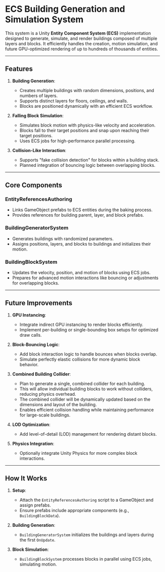 # ECS Building Generation and Simulation System

This system is a Unity **Entity Component System (ECS)** implementation designed to generate, simulate, and render buildings composed of multiple layers and blocks. It efficiently handles the creation, motion simulation, and future GPU-optimized rendering of up to hundreds of thousands of entities.

---

## Features

1. **Building Generation**:
   - Creates multiple buildings with random dimensions, positions, and numbers of layers.
   - Supports distinct layers for floors, ceilings, and walls.
   - Blocks are positioned dynamically with an efficient ECS workflow.

2. **Falling Block Simulation**:
   - Simulates block motion with physics-like velocity and acceleration.
   - Blocks fall to their target positions and snap upon reaching their target positions.
   - Uses ECS jobs for high-performance parallel processing.

3. **Collision-Like Interaction**:
   - Supports "fake collision detection" for blocks within a building stack.
   - Planned integration of bouncing logic between overlapping blocks.

---

## Core Components

### EntityReferencesAuthoring
- Links GameObject prefabs to ECS entities during the baking process.
- Provides references for building parent, layer, and block prefabs.

### BuildingGeneratorSystem
- Generates buildings with randomized parameters.
- Assigns positions, layers, and blocks to buildings and initializes their motion.

### BuildingBlockSystem
- Updates the velocity, position, and motion of blocks using ECS jobs.
- Prepares for advanced motion interactions like bouncing or adjustments for overlapping blocks.

---

## Future Improvements

1. **GPU Instancing**:
   - Integrate indirect GPU instancing to render blocks efficiently.
   - Implement per-building or single-bounding box setups for optimized draw calls.

2. **Block-Bouncing Logic**:
   - Add block interaction logic to handle bounces when blocks overlap.
   - Simulate perfectly elastic collisions for more dynamic block behavior.
     
3. **Combined Building Collider**:
   - Plan to generate a single, combined collider for each building.
   - This will allow individual building blocks to work without colliders, reducing physics overhead.
   - The combined collider will be dynamically updated based on the dimensions and layout of the building.
   - Enables efficient collision handling while maintaining performance for large-scale buildings.

4. **LOD Optimization**:
   - Add level-of-detail (LOD) management for rendering distant blocks.

5. **Physics Integration**:
   - Optionally integrate Unity Physics for more complex block interactions.

---

## How It Works

1. **Setup**:
   - Attach the `EntityReferencesAuthoring` script to a GameObject and assign prefabs.
   - Ensure prefabs include appropriate components (e.g., `BuildingBlockData`).

2. **Building Generation**:
   - `BuildingGeneratorSystem` initializes the buildings and layers during the first `OnUpdate`.

3. **Block Simulation**:
   - `BuildingBlockSystem` processes blocks in parallel using ECS jobs, simulating motion.

